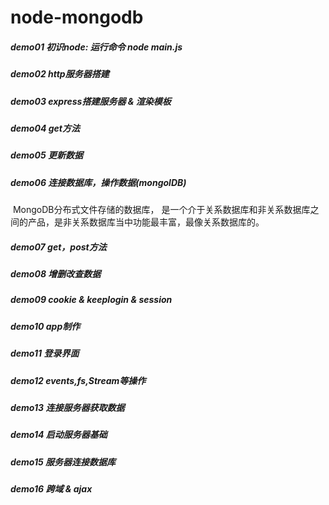 # node-mongodb

##### demo01 初识node: 运行命令 node main.js
##### demo02 http服务器搭建
##### demo03 express搭建服务器 & 渲染模板
##### demo04 get方法
##### demo05 更新数据
##### demo06 连接数据库，操作数据(mongolDB)

​	MongoDB分布式文件存储的数据库， 是一个介于关系数据库和非关系数据库之间的产品，是非关系数据库当中功能最丰富，最像关系数据库的。

##### demo07 get，post方法
##### demo08 增删改查数据
##### demo09 cookie & keeplogin & session
##### demo10 app制作
##### demo11 登录界面
##### demo12 events,fs,Stream等操作
##### demo13 连接服务器获取数据
##### demo14 启动服务器基础
##### demo15 服务器连接数据库
##### demo16 跨域 & ajax
